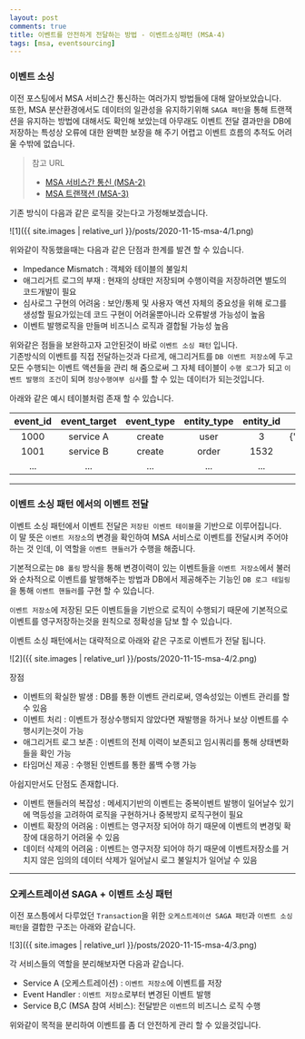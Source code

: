 ```yaml
---
layout: post
comments: true
title: 이벤트를 안전하게 전달하는 방법 - 이벤트소싱패턴 (MSA-4)
tags: [msa, eventsourcing]
---
```


### 이벤트 소싱

이전 포스팅에서 MSA 서비스간 통신하는 여러가지 방법들에 대해 알아보았습니다.  
또한, MSA 분산환경에서도 데이터의 일관성을 유지하기위해 `SAGA 패턴`을 통해 트랜잭션을 유지하는 방법에 대해서도  확인해 보았는데 아무래도 이벤트 전달 결과만을 DB에 저장하는 특성상 오류에 대한 완벽한 보장을 해 주기 어렵고 이벤트 흐름의 추적도 어려울 수밖에 없습니다. 

> 참고 URL
> - [MSA 서비스간 통신 (MSA-2)](https://taes-k.github.io/2020/10/22/msa-2/)
> - [MSA 트랜잭션 (MSA-3)](https://taes-k.github.io/2020/10/28/msa-3/)

기존 방식이 다음과 같은 로직을 갖는다고 가정해보겠습니다.

![1]({{ site.images | relative_url }}/posts/2020-11-15-msa-4/1.png) 

위와같이 작동했을때는 다음과 같은 단점과 한계를 발견 할 수 있습니다.

- Impedance Mismatch : 객체와 테이블의 불일치
- 애그리거트 로그의 부재 : 현재의 상태만 저장되며 수행이력을 저장하려면 별도의 코드개발이 필요
- 심사로그 구현의 어려움 : 보안/통제 및 사용자 액션 자체의 중요성을 위해 로그를 생성할 필요가있는데 코드 구현이 어려울뿐아니라 오류발생 가능성이 높음
- 이벤트 발행로직을 만들며 비즈니스 로직과 결합될 가능성 높음

위와같은 점들을 보완하고자 고안된것이 바로 `이벤트 소싱 패턴` 입니다.  
기존방식의 이벤트를 직접 전달하는것과 다르게, 애그리거트를 `DB 이벤트 저장소`에 두고 모든 수행되는 이벤트 액션들을 관리 해 줌으로써 그 자체 테이블이 `수행 로그`가 되고 `이벤트 발행의 조건`이 되며 `정상수행여부 심사`를 할 수 있는 데이터가 되는것입니다.

아래와 같은 예시 테이블처럼 존재 할 수 있습니다.

|event_id|event_target|event_type|entity_type|entity_id|event_data|event_status|...|
|:-:|:-:|:-:|:-:|:-:|:-:|:-:|:-:|
|1000|service A|create|user|3|{'name':'taes','age':'29',...}|SUCCESS|...|
|1001|service B|create|order|1532|{...}|READY|...|
|...|...|...|...|...|...|...|...|

---

### 이벤트 소싱 패턴 에서의 이벤트 전달

이벤트 소싱 패턴에서 이벤트 전달은 `저장된 이벤트 테이블`을 기반으로 이루어집니다.  
이 말 뜻은 `이벤트 저장소`의 변경을 확인하여 MSA 서비스로 이벤트를 전달시켜 주어야 하는 것 인데, 이 역할을 `이벤트 핸들러`가 수행을 해줍니다.

기본적으로는 `DB 폴링` 방식을 통해 변경이력이 있는 이벤트들을 `이벤트 저장소`에서 불러와 순차적으로 이벤트를 발행해주는 방법과 DB에서 제공해주는 기능인 `DB 로그 테일링`을 통해 `이벤트 핸들러`를 구현 할 수 있습니다.

`이벤트 저장소`에 저장된 모든 이벤트들을 기반으로 로직이 수행되기 때문에 기본적으로 이벤트를 영구저장하는것을 원칙으로 정확성을 담보 할 수 있습니다.  

이벤트 소싱 패턴에서는 대략적으로 아래와 같은 구조로 이벤트가 전달 됩니다.

![2]({{ site.images | relative_url }}/posts/2020-11-15-msa-4/2.png) 

장점

- 이벤트의 확실한 발생 : DB를 통한 이벤트 관리로써, 영속성있는 이벤트 관리를 할 수 있음
- 이벤트 처리 : 이벤트가 정상수행되지 않았다면 재발행을 하거나 보상 이벤트를 수행시키는것이 가능
- 애그리거트 로그 보존 : 이벤트의 전체 이력이 보존되고 임시쿼리를 통해 상태변화들을 확인 가능
- 타임머신 제공 : 수행된 인벤트를 통한 롤백 수행 가능

아쉽지만서도 단점도 존재합니다.

- 이벤트 핸들러의 복잡성 : 메세지기반의 이벤트는 중복이벤트 발행이 일어날수 있기에 멱등성을 고려하여 로직을 구현하거나 중복방지 로직구현이 필요 
- 이벤트 확장의 어려움 : 이벤트는 영구저장 되어야 하기 때문에 이벤트의 변경및 확장에 대응하기 어려울 수 있음
- 데이터 삭제의 어려움 : 이벤트는 영구저장 되어야 하기 때문에 이벤트저장소를 거치지 않은 임의의 데이터 삭제가 일어날시 로그 불일치가 일어날 수 있음

---

### 오케스트레이션 SAGA + 이벤트 소싱 패턴

이전 포스틍에서 다루었던 `Transaction`을 위한 `오케스트레이션 SAGA 패턴`과 `이벤트 소싱 패턴`을 결합한 구조는 아래와 같습니다.

![3]({{ site.images | relative_url }}/posts/2020-11-15-msa-4/3.png) 

각 서비스들의 역할을 분리해보자면 다음과 같습니다.
- Service A (오케스트레이션) : `이벤트 저장소`에 이벤트를 저장
- Event Handler : `이벤트 저장소`로부터 변경된 이벤트 발행
- Service B,C (MSA 참여 서비스): 전달받은 `이벤트`의 비즈니스 로직 수행

위와같이 목적을 분리하여 이벤트를 좀 더 안전하게 관리 할 수 있을것입니다.